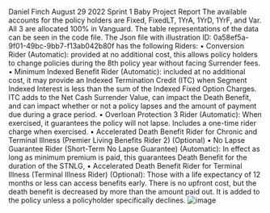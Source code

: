 Daniel Finch
August 29 2022
Sprint 1 Baby Project Report
	The available accounts for the policy holders are Fixed, FixedLT, 1YrA, 1YrD, 1YrF, and Var. All 3 are allocated 100% in Vanguard. The table representations of the data can be seen in the code file.
The Json file with illustration ID: 0a58ef5a-9f01-49bc-9bb7-f13ab042b80f has the following Riders:
•	Conversion Rider (Automatic): provided at no additional cost, this allows policy holders to change policies during the 8th policy year without facing Surrender fees.
•	Minimum Indexed Benefit Rider (Automatic): included at no additional cost, it may provide an Indexed Termination Credit (ITC) when Segment Indexed Interest is less than the sum of the Indexed Fixed Option Charges. ITC adds to the Net Cash Surrender Value, can impact the Death Benefit, and can impact whether or not a policy lapses and the amount of payment due during a grace period.
•	Overloan Protection 3 Rider (Automatic): When exercised, it guarantees the policy will not lapse. Includes a one-time rider charge when exercised.
•	Accelerated Death Benefit Rider for Chronic and Terminal Illness (Premier Living Benefits Rider 2) (Optional)
•	No Lapse Guarantee Rider (Short-Term No Lapse Guarantee) (Automatic): In effect as long as minimum premium is paid, this guarantees Death Benefit for the duration of the STNLG,
•	Accelerated Death Benefit Rider for Terminal Illness (Terminal Illness Rider) (Optional): Those with a life expectancy of 12 months or less can access benefits early. There is no upfront cost, but the death benefit is decreased by more than the amount paid out. It is added to the policy unless a policyholder specifically declines.
![image](https://user-images.githubusercontent.com/96733582/188935848-4c9ab9b0-a856-4cc2-862b-306b817409f5.png)

